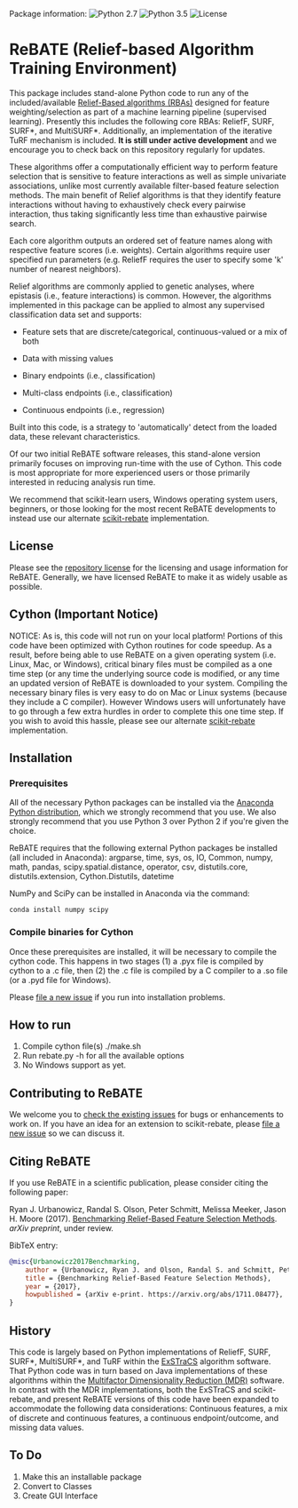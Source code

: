 Package information: ![Python 2.7](https://img.shields.io/badge/python-2.7-blue.svg)
![Python 3.5](https://img.shields.io/badge/python-3.6-blue.svg)
![License](https://img.shields.io/badge/license-MIT%20License-blue.svg)

# ReBATE (Relief-based Algorithm Training Environment) 
This package includes stand-alone Python code to run any of the included/available [Relief-Based algorithms (RBAs)](https://en.wikipedia.org/wiki/Relief_(feature_selection)) 
designed for feature weighting/selection as part of a machine learning pipeline (supervised learning). Presently this includes the following core RBAs: ReliefF, SURF, SURF*, and MultiSURF*. Additionally, an implementation of the iterative TuRF mechanism is included. **It is still under active development** and we encourage you to check back on this repository regularly for updates.

These algorithms offer a computationally efficient way to perform feature selection that is sensitive to feature interactions as well as simple univariate associations, unlike most currently available filter-based feature selection methods. The main benefit of Relief algorithms is that they identify feature interactions without having to exhaustively check every pairwise interaction, thus taking significantly less time than exhaustive pairwise search.

Each core algorithm outputs an ordered set of feature names along with respective feature scores (i.e. weights). Certain algorithms require user specified run parameters (e.g. ReliefF requires the user to specify some 'k' number of nearest neighbors). 

Relief algorithms are commonly applied to genetic analyses, where epistasis (i.e., feature interactions) is common. However, the algorithms implemented in this package can be applied to almost any supervised classification data set and supports:

* Feature sets that are discrete/categorical, continuous-valued or a mix of both

* Data with missing values

* Binary endpoints (i.e., classification)

* Multi-class endpoints (i.e., classification)

* Continuous endpoints (i.e., regression)

Built into this code, is a strategy to 'automatically' detect from the loaded data, these relevant characteristics.

Of our two initial ReBATE software releases, this stand-alone version primarily focuses on improving run-time with the use of Cython. 
This code is most appropriate for more experienced users or those primarily interested in reducing analysis run time. 

We recommend that scikit-learn users, Windows operating system users, beginners, or those looking for the most recent ReBATE developments to instead use our alternate [scikit-rebate](https://github.com/EpistasisLab/scikit-rebate) implementation.

## License
Please see the [repository license](https://github.com/EpistasisLab/ReBATE/blob/master/LICENSE) for the licensing and usage information for ReBATE.
Generally, we have licensed ReBATE to make it as widely usable as possible.

## Cython (Important Notice)
NOTICE: As is, this code will not run on your local platform! Portions of this code have been optimized with Cython routines for code speedup. As a result, before being able to use 
ReBATE on a given operating system (i.e. Linux, Mac, or Windows), critical binary files must be compiled as a one time step (or any time the underlying source code is modified, or
any time an updated version of ReBATE is downloaded to your system.  Compiling the necessary binary files is very easy to do on Mac or Linux systems (because they include a C compiler). However Windows users will unfortunately have to go through a few extra hurdles in order to complete this one time step. If you wish to avoid this hassle, please see our alternate [scikit-rebate](https://github.com/EpistasisLab/scikit-rebate) implementation.

## Installation
### Prerequisites
All of the necessary Python packages can be installed via the [Anaconda Python distribution](https://www.continuum.io/downloads), which we strongly recommend that you use. We also strongly recommend that you use Python 3 over Python 2 if you're given the choice.

ReBATE requires that the following external Python packages be installed (all included in Anaconda):
argparse, time, sys, os, IO, Common, numpy, math, pandas, scipy.spatial.distance, operator, csv, distutils.core, distutils.extension, Cython.Distutils, datetime

NumPy and SciPy can be installed in Anaconda via the command:

```
conda install numpy scipy
```
### Compile binaries for Cython
Once these prerequisites are installed, it will be necessary to compile the cython code. This happens in two stages (1) a .pyx file is compiled by cython to a .c file, then (2) the .c file is compiled by a C compiler to a .so file (or a .pyd file for Windows). 

Please [file a new issue](https://github.com/EpistasisLab/ReBATE/issues/new) if you run into installation problems.


## How to run
1. Compile cython file(s)  ./make.sh
2. Run rebate.py -h for all the available options
3. No Windows support as yet.

## Contributing to ReBATE

We welcome you to [check the existing issues](https://github.com/EpistasisLab/ReBATE/issues/) for bugs or enhancements to work on. If you have an idea for an extension to scikit-rebate, please [file a new issue](https://github.com/EpistasisLab/ReBATE/issues/new) so we can discuss it.


## Citing ReBATE

If you use ReBATE in a scientific publication, please consider citing the following paper:

Ryan J. Urbanowicz, Randal S. Olson, Peter Schmitt, Melissa Meeker, Jason H. Moore (2017). [Benchmarking Relief-Based Feature Selection Methods](https://arxiv.org/abs/1711.08477). *arXiv preprint*, under review.

BibTeX entry:

```bibtex
@misc{Urbanowicz2017Benchmarking,
    author = {Urbanowicz, Ryan J. and Olson, Randal S. and Schmitt, Peter and Meeker, Melissa and Moore, Jason H.},
    title = {Benchmarking Relief-Based Feature Selection Methods},
    year = {2017},
    howpublished = {arXiv e-print. https://arxiv.org/abs/1711.08477},
}
```

## History
This code is largely based on Python implementations of ReliefF, SURF, SURF*, MultiSURF*, and TuRF within the [ExSTraCS](https://github.com/ryanurbs/ExSTraCS_2.0) algorithm software. 
That Python code was in turn based on Java implementations of these algorithms within the [Multifactor Dimensionality Reduction (MDR)](https://sourceforge.net/projects/mdr/) software.
In contrast with the MDR implementations, both the ExSTraCS and scikit-rebate, and present ReBATE versions of this code have been expanded to accommodate the following data considerations: Continuous features, a mix of discrete and continuous features, a continuous endpoint/outcome, and missing data values.

## To Do
1. Make this an installable package
2. Convert to Classes
3. Create GUI Interface
